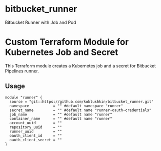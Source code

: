 # bitbucket_runner
Bitbucket Runner with Job and Pod
# Custom Terraform Module for Kubernetes Job and Secret

This Terraform module creates a Kubernetes job and a secret for Bitbucket Pipelines runner.

## Usage

```hcl
module "runner" {
  source = "git::https://github.com/koklushkin/bitbucket_runner.git"
  namespace           = "" #default namespace "runner"
  secret_name         = "" #default name "runner-oauth-credentials"
  job_name            = "" #default name "runner"
  container_name      = "" #default name "runner"
  account_uuid        = ""
  repository_uuid     = ""
  runner_uuid         = ""
  oauth_client_id     = ""
  oauth_client_secret = ""
}
